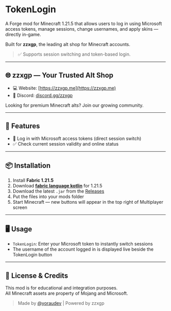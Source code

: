 # TokenLogin

A Forge mod for Minecraft 1.21.5 that allows users to log in using Microsoft access tokens, manage sessions, change usernames, and apply skins — directly in-game.

Built for **zzxgp**, the leading alt shop for Minecraft accounts.

> ✅ Supports session switching and token-based login.

---

## 🌐 zzxgp — Your Trusted Alt Shop

- 💻 Website: [https://zzxgp.me](https://zzxgp.me)
- 💬 Discord: [discord.gg/zzxgp](https://discord.gg/zzxgp)

Looking for premium Minecraft alts? Join our growing community.

---

## 🔧 Features

- 🔑 Log in with Microsoft access tokens (direct session switch)
- ✅ Check current session validity and online status

---

## 📦 Installation

1. Install **Fabric 1.21.5**
2. Download **[fabric language kotlin](https://modrinth.com/mod/fabric-language-kotlin)** for 1.21.5
3. Download the latest `.jar` from the [Releases](https://github.com/yx-zero/tokenlogin/releases)
4. Put the files into your mods folder
5. Start Minecraft — new buttons will appear in the top right of Multiplayer screen

---

## 🖥️ Usage

- `TokenLogin`: Enter your Microsoft token to instantly switch sessions
- The username of the account logged in is displayed live beside the TokenLogin button

---

## 📄 License & Credits

This mod is for educational and integration purposes.  
All Minecraft assets are property of Mojang and Microsoft.

> Made by [@yoraudev](https://github.com/yoraudev) | Powered by zzxgp
